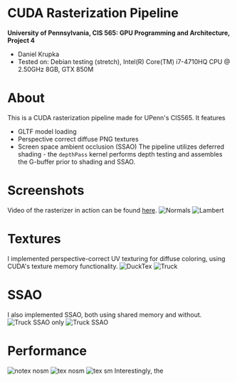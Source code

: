 CUDA Rasterization Pipeline
======================

**University of Pennsylvania, CIS 565: GPU Programming and Architecture, Project 4**

* Daniel Krupka
* Tested on: Debian testing (stretch), Intel(R) Core(TM) i7-4710HQ CPU @ 2.50GHz 8GB, GTX 850M


# About
This is a CUDA rasterization pipeline made for UPenn's CIS565. It features
* GLTF model loading
* Perspective correct diffuse PNG textures
* Screen space ambient occlusion (SSAO)
The pipeline utilizes deferred shading - the `depthPass` kernel performs depth testing and
assembles the G-buffer prior to shading and SSAO.

# Screenshots
Video of the rasterizer in action can be found [here](https://youtu.be/_Y-9eAgICrI).
![Normals](renders/duck-normals.png "Duck Normals")
![Lambert](renders/duck-lambert.png "Duck Lambert")


# Textures
I implemented perspective-correct UV texturing for diffuse coloring, using CUDA's texture memory functionality.
![DuckTex](renders/duck-texture.png "Duck Texture")
![Truck](renders/truck-nossao.png "Duck Texture")

# SSAO
I also implemented SSAO, both using shared memory and without.
![Truck SSAO only](renders/truck-ssao-only.png "Duck Texture")
![Truck SSAO](renders/truck-ssao.png "Duck Texture")

# Performance
![notex nosm](renders/plt_loc_notex.png "Duck Texture")
![tex nosm](renders/plt_loc_tex.png "Duck Texture")
![tex sm](renders/plt_sm_tex.png "Duck Texture")
Interestingly, the
